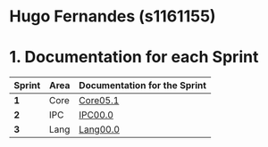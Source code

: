 **Hugo Fernandes** (s1161155)
===============================

# 1. Documentation for each Sprint


|Sprint  | Area | Documentation for the Sprint |
|--------|------|------------------------------|
| **1**  | Core | [Core05.1](sp1)         |
| **2**  | IPC  | [IPC00.0](sp2)         |																				
| **3**  | Lang | [Lang00.0](sp3)         |																			
